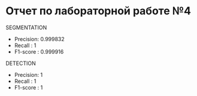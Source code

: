# Отчет по лабораторной работе №4

SEGMENTATION
* Precision: 0.999832
* Recall   : 1
* F1-score : 0.999916

DETECTION
* Precision: 1
* Recall   : 1
* F1-score : 1
